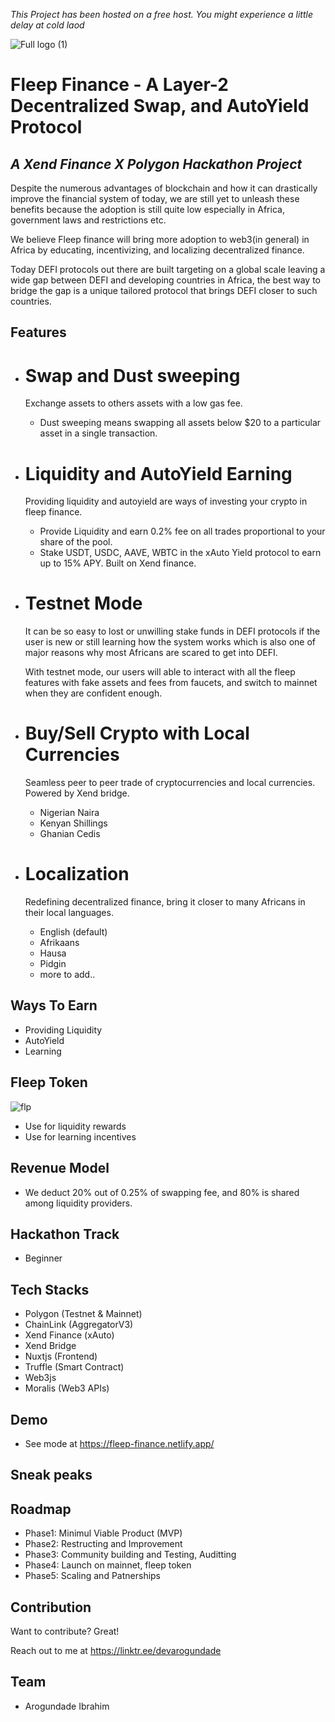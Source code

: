 *This Project has been hosted on a free host. You might experience a little delay at cold laod*

![Full logo (1)](https://user-images.githubusercontent.com/81397790/205451204-af32f247-3d7c-43af-9283-bff7aa3821a9.png)
# Fleep Finance - A Layer-2 Decentralized Swap, and AutoYield Protocol
## _A Xend Finance X Polygon Hackathon Project_

Despite the numerous advantages of blockchain and how it can drastically improve the financial system of today, we are still yet to unleash these benefits because the adoption is still quite low especially in Africa, government laws and restrictions etc.

We believe Fleep finance will bring more adoption to web3(in general) in Africa by educating, incentivizing, and localizing decentralized finance.

Today DEFI protocols out there are built targeting on a global scale leaving a wide gap between DEFI and developing countries in Africa, the best way to 
bridge the gap is a unique tailored protocol that brings DEFI closer to such countries.

## Features
- # Swap and Dust sweeping 
    Exchange assets to others assets with a low gas fee.
  - Dust sweeping means swapping all assets below $20 to a particular asset in a single transaction.

- # Liquidity and AutoYield Earning
    Providing liquidity and autoyield are ways of investing your crypto in fleep finance.
    
  - Provide Liquidity and earn 0.2% fee on all trades proportional to your share of the pool.
  - Stake USDT, USDC, AAVE, WBTC in the xAuto Yield protocol to earn up to 15% APY. Built on Xend finance.
    
- # Testnet Mode
    It can be so easy to lost or unwilling stake funds in DEFI protocols if the user is new or still learning how the system works which is also one of major reasons why most Africans are scared to get into DEFI.
    
    With testnet mode, our users will able to interact with all the fleep features with fake assets and fees from faucets, and switch to mainnet when they are confident enough.
  
- # Buy/Sell Crypto with Local Currencies
    Seamless peer to peer trade of cryptocurrencies and local currencies. Powered by Xend bridge.
  - Nigerian Naira
  - Kenyan Shillings
  - Ghanian Cedis
  
- # Localization
    Redefining decentralized finance, bring it closer to many Africans in their local languages.
  - English (default)
  - Afrikaans
  - Hausa
  - Pidgin
  - more to add..
  
## Ways To Earn 
- Providing Liquidity
- AutoYield
- Learning 

## Fleep Token
![flp](https://user-images.githubusercontent.com/81397790/205451770-10c5f4f2-3f4e-4595-99c7-4e6c464e9db6.png)
- Use for liquidity rewards
- Use for learning incentives

## Revenue Model
- We deduct 20% out of 0.25% of swapping fee, and 80% is shared among liquidity providers.

## Hackathon Track
- Beginner
  
## Tech Stacks

- Polygon (Testnet & Mainnet)
- ChainLink (AggregatorV3)
- Xend Finance (xAuto)
- Xend Bridge 
- Nuxtjs (Frontend)
- Truffle (Smart Contract)
- Web3js
- Moralis (Web3 APIs)

## Demo
- See mode at https://fleep-finance.netlify.app/

## Sneak peaks
   
## Roadmap
- Phase1: Minimul Viable Product (MVP)
- Phase2: Restructing and Improvement
- Phase3: Community building and Testing, Auditting
- Phase4: Launch on mainnet, fleep token
- Phase5: Scaling and Patnerships

## Contribution

Want to contribute? Great!

Reach out to me at https://linktr.ee/devarogundade

## Team
- Arogundade Ibrahim
